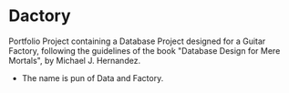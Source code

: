 # Dactory
Portfolio Project containing a Database Project designed for a Guitar Factory, following the guidelines of the book "Database Design for Mere Mortals", by Michael J. Hernandez.

* The name is pun of Data and Factory.
